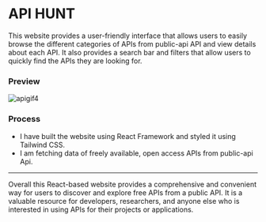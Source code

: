 # API HUNT
This website provides a user-friendly interface that allows users to easily browse the different categories of APIs from public-api API and view details about each API. It also provides a search bar and filters that allow users to quickly find the APIs they are looking for.

### Preview 
![apigif4](https://user-images.githubusercontent.com/96345745/205686496-52ab698a-c229-4bf4-a355-94ea1c7f47fc.gif)

### Process
- I have built the website using React Framework and styled it using Tailwind CSS.
- I am fetching data of freely available, open access APIs from public-api Api.
<hr/>

Overall this React-based website provides a comprehensive and convenient way for users to discover and explore free APIs from a public API. It is a valuable resource for developers, researchers, and anyone else who is interested in using APIs for their projects or applications. 
